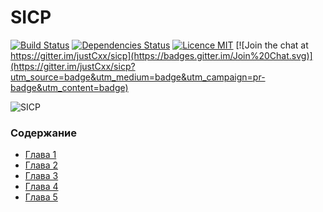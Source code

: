 SICP
====

[![Build Status](https://travis-ci.org/v-kolesnikov/sicp.svg?branch=master)](https://travis-ci.org/v-kolesnikov/sicp)
[![Dependencies Status](https://jarkeeper.com/v-kolesnikov/sicp/status.svg)](https://jarkeeper.com/v-kolesnikov/sicp)
[![Licence MIT](https://img.shields.io/badge/license-MIT-blue.svg)](https://opensource.org/licenses/MIT)
[![Join the chat at https://gitter.im/justCxx/sicp](https://badges.gitter.im/Join%20Chat.svg)](https://gitter.im/justCxx/sicp?utm_source=badge&utm_medium=badge&utm_campaign=pr-badge&utm_content=badge)

![SICP](https://cloud.githubusercontent.com/assets/6506296/9565373/43d6ad60-4ed4-11e5-85bb-342aa1b562a3.jpg)


### Содержание

- [Глава 1](./doc/index.md#Глава-1-Построение-абстракций-с-помощью-процедур)
- [Глава 2](./doc/index.md#Глава-2-Построение-абстракций-с-помощью-данных)
- [Глава 3](./doc/index.md)
- [Глава 4](./doc/index.md)
- [Глава 5](./doc/index.md)
